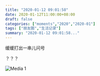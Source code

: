 ```yaml
---
title: "2020-01-12 09:01:58"
date: 2020-01-12T11:00:00+08:00
draft: false
categories: ["moments","2020","2020-01"]
tags: ["朋友圈","生活记录"]
summary: "2020-01-12 09:01:58..."
---
```


缓缓打出一串儿问号

？？？

![Media 1](/Moments/photos/2020-01-12/202001120901580.jpg)

